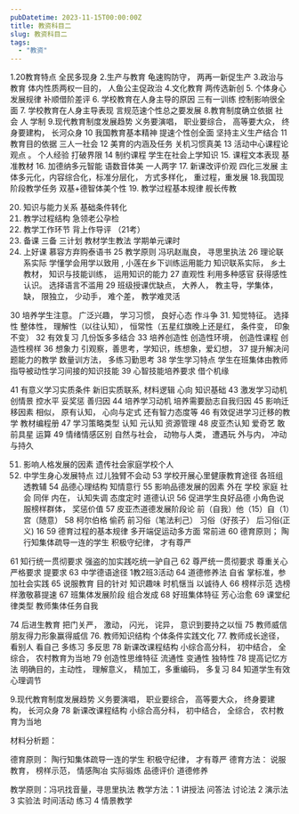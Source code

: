 ```yaml
---
pubDatetime: 2023-11-15T00:00:00Z
title: 教资科目二
slug: 教资科目二
tags:
  - "教资"
---
```


1.20教育特点 全民多现身 2.生产与教育 龟速购防守， 两再一新促生产 3.政治与教育 体内性质两权一目的， 人鱼公主促政治 4.文化教育 两传选新创 5. 个体身心发展规律 补顺借阶差评 6. 学校教育在人身主导的原因 三有一训练 控制影响很全面 7. 学校教育在人身主导表现 言规范速个性总之要发展 8.教育制度确立依据 社会 人 学制 9.现代教育制度发展趋势 义务要演唱， 职业要综合， 高等要大众， 终身要建构， 长河众身
10 我国教育基本精神 提速个性创全面 坚持主义生产结合
11 教育目的依据 三人一社会
12 美育的内涵及任务 关机习惯真美
13 活动中心课程论观点 。 个人经验 打破界限
14 制约课程 学生在社会上学知识 15. 课程文本表现 基准教材 16. 加德纳多元智能 语数音体美 一人两字 17. 新课改评价观 四化三发展 主体多元化，内容综合化，标准分层化， 方式多样化， 重过程，重发展 18.我国现阶段教学任务 双基+德智体美个性 19. 教学过程基本规律 舰长传教

20. 知识与能力关系 基础条件转化
21. 教学过程结构 急领老公孕检
22. 教学工作环节 背上作导评 （21考）
23. 备课 三备 三计划 教材学生教法 学期单元课时
24. 上好课 慕容方弃购泰语书
    25 教学原则 冯巩赵胤良， 寻思里执法
    26 理论联系实际 学懂学会用学以致用 , 小莲在乡下训练运用能力 知识联系实际， 乡土教材， 知识与技能训练， 运用知识的能力
    27 直观性 利用多种感官 获得感性认识。 选择语言不滥用
    29 班级授课优缺点， 大养人， 教主导，学集体， 缺， 限独立， 少动手， 难个差， 教学难灵活

30 培养学生注意。 广泛兴趣， 学习习惯， 良好心态 作斗争 31. 知觉特征。 选择性 整体性， 理解性（以往认知）， 恒常性（五星红旗晚上还是红， 条件变， 印象不变）
32 有效复习 几份饭多多结合
33 培养创造性 创造性环境， 创造性课程 创造性榜样
36 想象力 引观察，善思考，学知识，练想象，爱幻想，
37 提升解决问题能力的教学 数量训方法， 多练习勤思考
38 学生学习特点 学生在班集体由教师指导被动性学习间接的知识技能
39 心智技能培养要求 借个机缘

41 有意义学习实质条件 新旧实质联系, 材料逻辑 心向 知识基础
43 激发学习动机 创情景 控水平 妥奖惩 善归因
44 培养学习动机 培养需要励志自我归因
45 影响迁移因素 相似， 原有认知， 心向与定式 还有智力态度等
46 有效促进学习迁移的教学 教材编程册
47 学习策略类型 认知 元认知 资源管理
48 皮亚杰认知 爱奇艺 敢前具星 运算
49 情绪情感区别 自然与社会， 动物与人类， 遭遇玩 外与内， 冲动与持久

51. 影响人格发展的因素 遗传社会家庭学校个人
52. 中学生身心发展特点 过儿独臂不会动
    53 学校开展心里健康教育途径 各班组透教辅
    54 品德心理结构 知情意行
    55 影响品德发展的因素 外在 学校 家庭 社会 同伴 内在， 认知失调 态度定时 道德认识
    56 促进学生良好品德 小角色说服榜样群体， 奖惩价值
    57 皮亚杰道德发展阶段论 前（自我）他（15）自（1）宫（随意）
    58 柯尔伯格 偷药 前习俗（笔法利己） 习俗（好孩子） 后习俗(正义) 16
    59 德育过程的基本规律 多开端促运动多方面 常前进
    60 德育原则； 陶行知集体疏导一连的学生 积极守纪律， 才有尊严

61 知行统一贯彻要求 强盗的加实践吃统一驴自己
62 尊严统一贯彻要求 尊重关心 严格要求 提要求
63 中学德语途径 1教2班3活动
64 道德修养法 自省 掌标准，参加社会实践
65 说服教育 目的针对 知识趣味 时机惬当 以诚待人
66 榜样示范 选榜样激敬慕提速
67 班集体发展阶段 组合发成
68 好班集体特征 芳心治愈
69 课堂纪律类型 教师集体任务自我

74 后进生教育 把门关严， 激动， 闪光， 诧异， 意识到要持之以恒
75 教师威信 朋友得力形象赢得威信 76. 教师知识结构 个体条件实践文化 77. 教师成长途径， 看别人 看自己 多练习 多反思
78 新课改课程结构 小综合高分科， 初中结合， 全综合， 农村教育为当地
79 创造性思维特征 流通性 变通性 独特性
78 提高记忆方法 明确目的，主动性， 理解意义， 精加工，多重编码， 多复习
84 知道学生有效心理调节

9.现代教育制度发展趋势 义务要演唱， 职业要综合， 高等要大众， 终身要建构， 长河众身
78 新课改课程结构 小综合高分科， 初中结合， 全综合， 农村教育为当地

材料分析题：

德育原则： 陶行知集体疏导一连的学生 积极守纪律， 才有尊严
德育方法： 说服教育， 榜样示范， 情感陶冶 实际锻炼 品德评价 道德修养

教学原则：冯巩找音量，寻思里执法
教学方法：1 讲授法 问答法 讨论法 2 演示法 3 实验法 时间活动 练习 4 情景教学
